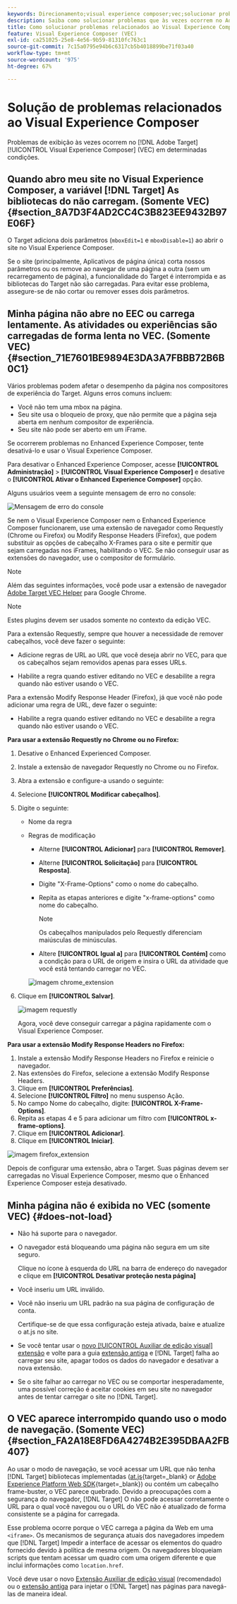 ```yaml
---
keywords: Direcionamento;visual experience composer;vec;solucionar problemas do visual experience composer;solução de problemas;tls;tls 1.2
description: Saiba como solucionar problemas que às vezes ocorrem no Adobe [!DNL Target] Visual Experience Composer (VEC) do sob determinadas condições.
title: Como solucionar problemas relacionados ao Visual Experience Composer?
feature: Visual Experience Composer (VEC)
exl-id: ca251025-25e8-4e56-9b59-81310fc763c1
source-git-commit: 7c15a0795e94b6c6317cb5b4018899be71f03a40
workflow-type: tm+mt
source-wordcount: '975'
ht-degree: 67%

---
```


# Solução de problemas relacionados ao Visual Experience Composer

Problemas de exibição às vezes ocorrem no [!DNL Adobe Target] [!UICONTROL Visual Experience Composer] (VEC) em determinadas condições.

## Quando abro meu site no Visual Experience Composer, a variável [!DNL Target] As bibliotecas do não carregam. (Somente VEC)  {#section_8A7D3F4AD2CC4C3B823EE9432B97E06F}

O Target adiciona dois parâmetros (`mboxEdit=1` e `mboxDisable=1`) ao abrir o site no Visual Experience Composer.

Se o site (principalmente, Aplicativos de página única) corta nossos parâmetros ou os remove ao navegar de uma página a outra (sem um recarregamento de página), a funcionalidade do Target é interrompida e as bibliotecas do Target não são carregadas. 
Para evitar esse problema, assegure-se de não cortar ou remover esses dois parâmetros.

## Minha página não abre no EEC ou carrega lentamente. As atividades ou experiências são carregadas de forma lenta no VEC. (Somente VEC)  {#section_71E7601BE9894E3DA3A7FBBB72B6B0C1}

Vários problemas podem afetar o desempenho da página nos compositores de experiência do Target. Alguns erros comuns incluem:

* Você não tem uma mbox na página.
* Seu site usa o bloqueio de proxy, que não permite que a página seja aberta em nenhum compositor de experiência.
* Seu site não pode ser aberto em um iFrame.

Se ocorrerem problemas no Enhanced Experience Composer, tente desativá-lo e usar o Visual Experience Composer.

Para desativar o Enhanced Experience Composer, acesse **[!UICONTROL Administração]** > **[!UICONTROL Visual Experience Composer]** e desative o **[!UICONTROL Ativar o Enhanced Experience Composer]** opção.

Alguns usuários veem a seguinte mensagem de erro no console:

![Mensagem de erro do console](/help/main/c-experiences/c-visual-experience-composer/r-troubleshoot-composer/assets/console_error_message.jpg)

Se nem o Visual Experience Composer nem o Enhanced Experience Composer funcionarem, use uma extensão de navegador como Requestly (Chrome ou Firefox) ou Modify Response Headers (Firefox), que podem substituir as opções de cabeçalho X-Frames para o site e permitir que sejam carregadas nos iFrames, habilitando o VEC. Se não conseguir usar as extensões do navegador, use o compositor de formulário.

>[!NOTE]
>
>Além das seguintes informações, você pode usar a extensão de navegador [Adobe Target VEC Helper](/help/main/c-experiences/c-visual-experience-composer/r-troubleshoot-composer/vec-helper-browser-extension.md) para Google Chrome.


>[!NOTE]
>
>Estes plugins devem ser usados somente no contexto da edição VEC.
>
>Para a extensão Requestly, sempre que houver a necessidade de remover cabeçalhos, você deve fazer o seguinte:
>
>* Adicione regras de URL ao URL que você deseja abrir no VEC, para que os cabeçalhos sejam removidos apenas para esses URLs.
>
>* Habilite a regra quando estiver editando no VEC e desabilite a regra quando não estiver usando o VEC.
>
>Para a extensão Modify Response Header (Firefox), já que você não pode adicionar uma regra de URL, deve fazer o seguinte:
>
>* Habilite a regra quando estiver editando no VEC e desabilite a regra quando não estiver usando o VEC.


**Para usar a extensão Requestly no Chrome ou no Firefox:**

1. Desative o Enhanced Experienced Composer.
1. Instale a extensão de navegador Requestly no Chrome ou no Firefox.
1. Abra a extensão e configure-a usando o seguinte:
1. Selecione **[!UICONTROL Modificar cabeçalhos]**.
1. Digite o seguinte:

   * Nome da regra
   * Regras de modificação

      * Alterne **[!UICONTROL Adicionar]** para **[!UICONTROL Remover]**.
      * Alterne **[!UICONTROL Solicitação]** para **[!UICONTROL Resposta]**.
      * Digite &quot;X-Frame-Options&quot; como o nome do cabeçalho.
      * Repita as etapas anteriores e digite &quot;x-frame-options&quot; como nome do cabeçalho.

         >[!NOTE]
         >
         >Os cabeçalhos manipulados pelo Requestly diferenciam maiúsculas de minúsculas.

      * Altere **[!UICONTROL Igual a]** para **[!UICONTROL Contém]** como a condição para o URL de origem e insira o URL da atividade que você está tentando carregar no VEC.

      ![imagem chrome_extension](assets/chrome_extension.png)


1. Clique em **[!UICONTROL Salvar]**.

   ![imagem requestly](assets/requestly.png)

   Agora, você deve conseguir carregar a página rapidamente com o Visual Experience Composer.

**Para usar a extensão Modify Response Headers no Firefox:**

1. Instale a extensão Modify Response Headers no Firefox e reinicie o navegador.
1. Nas extensões do Firefox, selecione a extensão Modify Response Headers.
1. Clique em **[!UICONTROL Preferências]**.
1. Selecione **[!UICONTROL Filtro]** no menu suspenso Ação.
1. No campo Nome do cabeçalho, digite: **[!UICONTROL X-Frame-Options]**.
1. Repita as etapas 4 e 5 para adicionar um filtro com **[!UICONTROL x-frame-options]**.
1. Clique em **[!UICONTROL Adicionar]**.
1. Clique em **[!UICONTROL Iniciar]**.

![imagem firefox_extension](assets/firefox_extension.png)

Depois de configurar uma extensão, abra o Target. Suas páginas devem ser carregadas no Visual Experience Composer, mesmo que o Enhanced Experience Composer esteja desativado.

## Minha página não é exibida no VEC (somente VEC)  {#does-not-load}

* Não há suporte para o navegador.
* O navegador está bloqueando uma página não segura em um site seguro.

   Clique no ícone à esquerda do URL na barra de endereço do navegador e clique em **[!UICONTROL Desativar proteção nesta página]**
* Você inseriu um URL inválido.
* Você não inseriu um URL padrão na sua página de configuração de conta.

   Certifique-se de que essa configuração esteja ativada, baixe e atualize o at.js no site.

* Se você tentar usar o [novo [!UICONTROL Auxiliar de edição visual] extensão](/help/main/c-experiences/c-visual-experience-composer/r-troubleshoot-composer/visual-editing-helper-extension.md) e volte para a guia [extensão antiga](/help/main/c-experiences/c-visual-experience-composer/r-troubleshoot-composer/vec-helper-browser-extension.md) e [!DNL Target] falha ao carregar seu site, apagar todos os dados do navegador e desativar a nova extensão.

* Se o site falhar ao carregar no VEC ou se comportar inesperadamente, uma possível correção é aceitar cookies em seu site no navegador antes de tentar carregar o site no [!DNL Target].

## O VEC aparece interrompido quando uso o modo de navegação. (Somente VEC)  {#section_FA2A18E8FD6A4274B2E395DBAA2FB407}

Ao usar o modo de navegação, se você acessar um URL que não tenha [!DNL Target] bibliotecas implementadas ([at.js](https://experienceleague.corp.adobe.com/docs/target-dev/developer/client-side/at-js-implementation/overview.html){target=_blank} or [Adobe Experience Platform Web SDK](https://experienceleague.corp.adobe.com/docs/target-dev/developer/client-side/aep-web-sdk.html){target=_blank}) ou contém um cabeçalho frame-buster, o VEC parece quebrado. Devido a preocupações com a segurança do navegador, [!DNL Target] O não pode acessar corretamente o URL para o qual você navegou ou o URL do VEC não é atualizado de forma consistente se a página for carregada.

Esse problema ocorre porque o VEC carrega a página da Web em uma `<iframe>`. Os mecanismos de segurança atuais dos navegadores impedem que [!DNL Target] Impedir a interface de acessar os elementos do quadro fornecido devido à política de mesma origem. Os navegadores bloqueiam scripts que tentam acessar um quadro com uma origem diferente e que inclui informações como `location.href`.

Você deve usar o novo [Extensão Auxiliar de edição visual](/help/main/c-experiences/c-visual-experience-composer/r-troubleshoot-composer/visual-editing-helper-extension.md) (recomendado) ou o [extensão antiga](/help/main/c-experiences/c-visual-experience-composer/r-troubleshoot-composer/vec-helper-browser-extension.md) para injetar o [!DNL Target] nas páginas para navegá-las de maneira ideal.
